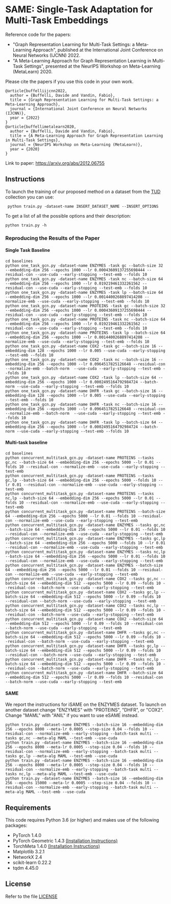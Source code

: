 # SAME: Single-Task Adaptation for Multi-Task Embeddings

Reference code for the papers:
- "Graph Representation Learning for Multi-Task Settings: a Meta-Learning Approach", published at the International Joint Conference on Neural Networks (IJCNN) 2022.
- "A Meta-Learning Approach for Graph Representation Learning in Multi-Task Settings", presented at the NeurIPS Workshop on Meta-Learning (MetaLearn) 2020.

Please cite the papers if you use this code in your own work. 
```
@article{buffelliijcnn2022,
  author = {Buffelli, Davide and Vandin, Fabio},
  title = {Graph Representation Learning for Multi-Task Settings: a Meta-Learning Approach},
  journal = {International Joint Conference on Neural Networks (IJCNN)},
  year = {2022}
}
@article{buffellimetalearn2020,
  author = {Buffelli, Davide and Vandin, Fabio},
  title = {A Meta-Learning Approach for Graph Representation Learning in Multi-Task Settings},
  journal = {NeurIPS Workshop on Meta-Learning (MetaLearn)},
  year = {2020}
}
```

Link to paper: <https://arxiv.org/abs/2012.06755>

## Instructions
To launch the training of our proposed method on a dataset from the [TUD](https://chrsmrrs.github.io/datasets/)
collection you can use:

``` python train.py -dataset-name INSERT_DATASET_NAME --INSERT_OPTIONS```

To get a list of all the possible options and their description:

```python train.py -h```

### Reproducing the Results of the Paper
#### Single Task Baseline
```
cd baselines
python one_task_gcn.py -dataset-name ENZYMES -task gc --batch-size 32 --embedding-dim 256 --epochs 1000 --lr 0.00043609137255698444 --residual-con --use-cuda --early-stopping --test-emb --folds 10
python one_task_gcn.py -dataset-name ENZYMES -task nc --batch-size 64 --embedding-dim 256 --epochs 1000 --lr 0.019219461332261562 --residual-con --use-cuda --early-stopping --test-emb --folds 10
python one_task_gcn.py -dataset-name ENZYMES -task lp --batch-size 64 --embedding-dim 256 --epochs 1000 --lr 0.0014400268897414208 --normalize-emb --use-cuda --early-stopping --test-emb --folds 10
python one_task_gcn.py -dataset-name PROTEINS -task gc --batch-size 32 --embedding-dim 256 --epochs 1000 --lr 0.00043609137255698444 --residual-con --use-cuda --early-stopping --test-emb --folds 10
python one_task_gcn.py -dataset-name PROTEINS -task nc --batch-size 64 --embedding-dim 256 --epochs 1000 --lr 0.019219461332261562 --residual-con --use-cuda --early-stopping --test-emb --folds 10
python one_task_gcn.py -dataset-name PROTEINS -task lp --batch-size 64 --embedding-dim 256 --epochs 1000 --lr 0.0014400268897414208 --normalize-emb --use-cuda --early-stopping --test-emb --folds 10
python one_task_gcn.py -dataset-name COX2 -task gc --batch-size 16 --embedding-dim 128 --epochs 1000 --lr 0.005 --use-cuda --early-stopping --test-emb --folds 10
python one_task_gcn.py -dataset-name COX2 -task nc --batch-size 16 --embedding-dim 256 --epochs 1000 --lr 0.0964517825126648 --residual-con --normalize-emb --batch-norm  --use-cuda --early-stopping --test-emb --folds 10
python one_task_gcn.py -dataset-name COX2 -task lp --batch-size 64 --embedding-dim 256 --epochs 1000 --lr 0.0002495164792984724 --batch-norm --use-cuda --early-stopping --test-emb --folds 10
python one_task_gcn.py -dataset-name DHFR -task gc --batch-size 16 --embedding-dim 128 --epochs 1000 --lr 0.005 --use-cuda --early-stopping --test-emb --folds 10
python one_task_gcn.py -dataset-name DHFR -task nc --batch-size 16 --embedding-dim 256 --epochs 1000 --lr 0.0964517825126648 --residual-con --normalize-emb --batch-norm  --use-cuda --early-stopping --test-emb --folds 10
python one_task_gcn.py -dataset-name DHFR -task lp --batch-size 64 --embedding-dim 256 --epochs 1000 --lr 0.0002495164792984724 --batch-norm --use-cuda --early-stopping --test-emb --folds 10
```

#### Multi-task baseline
```
cd baselines
python concurrent_multitask_gcn.py -dataset-name PROTEINS --tasks gc,nc --batch-size 64 --embedding-dim 256 --epochs 5000 --lr 0.01 --folds 10 --residual-con --normalize-emb --use-cuda --early-stopping --test-emb 
python concurrent_multitask_gcn.py -dataset-name PROTEINS --tasks gc,lp --batch-size 64 --embedding-dim 256 --epochs 5000 --folds 10 --lr 0.01 --residual-con --normalize-emb --use-cuda --early-stopping --test-emb
python concurrent_multitask_gcn.py -dataset-name PROTEINS --tasks nc,lp --batch-size 64 --embedding-dim 256 --epochs 5000 --lr 0.01 --folds 10 --residual-con --normalize-emb --use-cuda --early-stopping --test-emb
python concurrent_multitask_gcn.py -dataset-name PROTEINS --batch-size 64 --embedding-dim 256 --epochs 5000 --lr 0.01 --folds 10 --residual-con --normalize-emb --use-cuda --early-stopping --test-emb
python concurrent_multitask_gcn.py -dataset-name ENZYMES --tasks gc,nc --batch-size 64 --embedding-dim 256 --epochs 5000 --lr 0.01 --folds 10 --residual-con --normalize-emb --use-cuda --early-stopping --test-emb 
python concurrent_multitask_gcn.py -dataset-name ENZYMES --tasks gc,lp --batch-size 64 --embedding-dim 256 --epochs 5000 --folds 10 --lr 0.01 --residual-con --normalize-emb --use-cuda --early-stopping --test-emb
python concurrent_multitask_gcn.py -dataset-name ENZYMES --tasks nc,lp --batch-size 64 --embedding-dim 256 --epochs 5000 --lr 0.01 --folds 10 --residual-con --normalize-emb --use-cuda --early-stopping --test-emb
python concurrent_multitask_gcn.py -dataset-name ENZYMES --batch-size 64 --embedding-dim 256 --epochs 5000 --lr 0.01 --folds 10 --residual-con --normalize-emb --use-cuda --early-stopping --test-emb
python concurrent_multitask_gcn.py -dataset-name COX2 --tasks gc,nc --batch-size 64 --embedding-dim 512 --epochs 5000 --lr 0.09 --folds 10 --residual-con --batch-norm --use-cuda --early-stopping --test-emb
python concurrent_multitask_gcn.py -dataset-name COX2 --tasks gc,lp --batch-size 64 --embedding-dim 512 --epochs 5000 --lr 0.09 --folds 10  --residual-con --batch-norm --use-cuda --early-stopping --test-emb
python concurrent_multitask_gcn.py -dataset-name COX2 --tasks nc,lp --batch-size 64 --embedding-dim 512 --epochs 5000 --lr 0.09 --folds 10 --residual-con --batch-norm --use-cuda --early-stopping --test-emb
python concurrent_multitask_gcn.py -dataset-name COX2 --batch-size 64 --embedding-dim 512 --epochs 5000 --lr 0.09 --folds 10 --residual-con --batch-norm --use-cuda --early-stopping --test-emb
python concurrent_multitask_gcn.py -dataset-name DHFR --tasks gc,nc --batch-size 64 --embedding-dim 512 --epochs 5000 --lr 0.09 --folds 10 --residual-con --batch-norm --use-cuda --early-stopping --test-emb
python concurrent_multitask_gcn.py -dataset-name DHFR --tasks gc,lp --batch-size 64 --embedding-dim 512 --epochs 5000 --lr 0.09 --folds 10  --residual-con --batch-norm --use-cuda --early-stopping --test-emb
python concurrent_multitask_gcn.py -dataset-name DHFR --tasks nc,lp --batch-size 64 --embedding-dim 512 --epochs 5000 --lr 0.09 --folds 10 --residual-con --batch-norm --use-cuda --early-stopping --test-emb
python concurrent_multitask_gcn.py -dataset-name DHFR --batch-size 64 --embedding-dim 512 --epochs 5000 --lr 0.09 --folds 10 --residual-con --batch-norm --use-cuda --early-stopping --test-emb
```

#### SAME
We report the instructions for iSAME on the ENZYMES dataset. To launch on another dataset change "ENZYMES" with "PROTEINS", "DHFR", or "COX2".
Change "MAML" with "ANIL" if you want to use eSAME instead.
```
python train.py -dataset-name ENZYMES --batch-size 16 --embedding-dim 256 --epochs 8000 --meta-lr 0.0005 --step-size 0.04 --folds 10 --residual-con --normalize-emb --early-stopping --batch-task multi --tasks gc,nc --meta-alg MAML --test-emb --use-cuda
python train.py -dataset-name ENZYMES --batch-size 16 --embedding-dim 256 --epochs 8000 --meta-lr 0.0005 --step-size 0.04 --folds 10 --residual-con --normalize-emb --early-stopping --batch-task multi --tasks gc,lp --meta-alg MAML --test-emb --use-cuda
python train.py -dataset-name ENZYMES --batch-size 16 --embedding-dim 256 --epochs 8000 --meta-lr 0.0005 --step-size 0.04 --folds 10 --residual-con --normalize-emb --early-stopping --batch-task multi --tasks nc,lp --meta-alg MAML --test-emb --use-cuda 
python train.py -dataset-name ENZYMES --batch-size 16 --embedding-dim 256 --epochs 15000 --meta-lr 0.0005 --step-size 0.04 --folds 10 --residual-con --normalize-emb --early-stopping --batch-task multi --meta-alg MAML --test-emb --use-cuda 
```

## Requirements

This code requires Python 3.6 (or higher) and makes use of the following packages:

* PyTorch 1.4.0
* PyTorch Geometric 1.4.3 [(Installation Instructions)](https://github.com/rusty1s/pytorch_geometric)
* TorchMeta 1.4.0 [(Installation Instructions)](https://github.com/tristandeleu/pytorch-meta)
* Matplotlib 3.2.1
* NetworkX 2.4
* scikit-learn 0.22.2
* tqdm 4.45.0

## License
Refer to the file [LICENSE](LICENSE)
